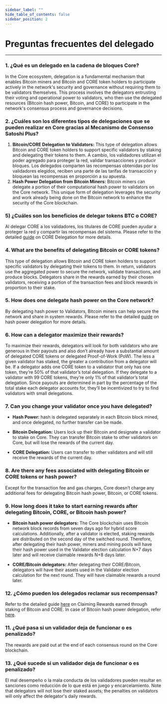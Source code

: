 ```yaml
---
sidebar_label: ""
hide_table_of_contents: false
sidebar_position: 2
---
```


# Preguntas frecuentes del delegado

---

### 1. ¿Qué es un delegado en la cadena de bloques Core?

In the Core ecosystem, delegation is a fundamental mechanism that enables Bitcoin miners and Bitcoin and CORE token holders to participate actively in the network's security and governance without requiring them to be validators themselves. This process involves the delegators entrusting their voting and operational power to validators, who then use the delegated resources (Bitcoin hash power, Bitcoin, and CORE) to participate in the network's consensus process and governance decisions.

### 2. ¿Cuáles son los diferentes tipos de delegaciones que se pueden realizar en Core gracias al Mecanismo de Consenso Satoshi Plus?

1. **Bitcoin/CORE Delegation to Validators:** This type of delegation allows Bitcoin and CORE token holders to support specific validators by staking and delegating their tokens to them. A cambio, los validadores utilizan el poder agregado para proteger la red, validar transacciones y producir bloques. Los delegados comparten las recompensas obtenidas por los validadores elegidos, reciben una parte de las tarifas de transacción y bloquean las recompensas en proporción a su apuesta.
2. **Hash Power Delegation from Bitcoin Miners:** Bitcoin miners can delegate a portion of their computational hash power to validators on the Core network. This unique form of delegation leverages the security and work already being done on the Bitcoin network to enhance the security of the Core blockchain.

### 5) ¿Cuáles son los beneficios de delegar tokens BTC o CORE?

Al delegar CORE a los validadores, los titulares de CORE pueden ayudar a proteger la red y compartir las recompensas del sistema. Please refer to the detailed [guide](../stake-and-delegate/CORE-staking.md) on CORE Delegation for more details.

### 4. What are the benefits of delegating Bitcoin or CORE tokens?

This type of delegation allows Bitcoin and CORE token holders to support specific validators by delegating their tokens to them. In return, validators use the aggregated power to secure the network, validate transactions, and produce blocks. Delegators share in the rewards earned by their chosen validators, receiving a portion of the transaction fees and block rewards in proportion to their stake.

### 5. How does one delegate hash power on the Core network?

By delegating hash power to Validators, Bitcoin miners can help secure the network and share in system rewards. Please refer to the detailed [guide](../stake-and-delegate/delegating-hash.md) on hash power delegation for more details.

### 6. How can a delegator maximize their rewards?

To maximize their rewards, delegators will look for both validators who are generous in their payouts and also don’t already have a substantial amount of delegated CORE tokens or delegated Proof-of-Work (PoW). The less a given validator has staked, the greater a contribution from a delegator will be. If a delegator adds one CORE token to a validator that only has one token, they’re 50% of that validator’s total delegation. If they delegate to a validator with 99 CORE tokens, they’re only 1% of that validator’s total delegation. Since payouts are determined in part by the percentage of the total stake each delegator accounts for, they’ll be incentivized to try to find validators with small delegations.

### 7. Can you change your validator once you have delegated?

- **Hash Power:** hash is delegated separately in each Bitcoin block mined, and once delegated, no further transfer can be made.

- **Bitcoin Delegation:** Users lock up their Bitcoin and designate a validator to stake on Core. They can transfer Bitcoin stake to other validators on Core, but will lose the rewards of the current day.

- **CORE Delegation:** Users can transfer to other validators and will still receive the rewards of the current day.

### 8. Are there any fees associated with delegating Bitcoin or CORE tokens or hash power?

Except for the transaction fee and gas charges, Core doesn’t charge any additional fees for delegating Bitcoin hash power, Bitcoin, or CORE tokens.

### 9. How long does it take to start earning rewards after delegating Bitcoin, CORE, or Bitcoin hash power?

- **Bitcoin hash power delegators:** The Core blockchain uses Bitcoin network block records from seven days ago for hybrid score calculations. Additionally, after a validator is elected, staking rewards are distributed on the second day of the switched round. Therefore, after delegating their hash power, miners and mining pools will have their hash power used in the Validator election calculation N+7 days later and will receive claimable rewards N+8 days later.

- **CORE/Bitcoin delegators:** After delegating their CORE/Bitcoin, delegators will have their assets used in the Validator election calculation for the next round. They will have claimable rewards a round later.

### 12. ¿Cómo pueden los delegados reclamar sus recompensas?

Refer to the detailed guide [here](../stake-and-delegate/CORE-staking.md#claiming-rewards) on Claiming Rewards earned through staking of Bitcoin and CORE. In case of Bitcoin hash power delegation, refer [here](../stake-and-delegate/delegating-hash#implementation).

### 11. ¿Qué pasa si un validador deja de funcionar o es penalizado?

The rewards are paid out at the end of each consensus round on the Core blockchain.

### 13. ¿Qué sucede si un validador deja de funcionar o es penalizado?

El mal desempeño o la mala conducta de los validadores pueden resultar en sanciones como reducción de lo que está en juego y encarcelamiento. Note that delegators will not lose their staked assets; the penalties on validators will only affect the delegator's daily rewards.